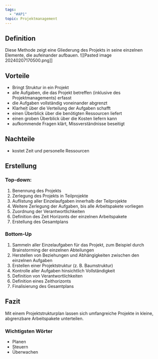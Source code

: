 ```yaml
---
tags:
  - "#AP1"
topic: Projektmanagement
---
```


## Definition
Diese Methode zeigt eine Gliederung des Projekts in seine einzelnen Elemente, die aufeinander aufbauen.
![[Pasted image 20240207170500.png]]
## Vorteile
+ Bringt Struktur in ein Projekt
+ alle Aufgaben, die das Projekt betreffen (inklusive des Projektmanagements) erfasst
+ die Aufgaben vollständig voneinander abgrenzt
+ Klarheit über die Verteilung der Aufgaben schafft
+ einen Überblick über die benötigten Ressourcen liefert
+ einen groben Überblick über die Kosten liefern kann
+ aufkommende Fragen klärt, Missverständnisse beseitigt

## Nachteile
+ kostet Zeit und personelle Ressourcen 

## Erstellung 
### Top-down:
1. Benennung des Projekts
2. Zerlegung des Projekts in Teilprojekte
3. Auflistung aller Einzelaufgaben innerhalb der Teilprojekte
4. Weitere Zerlegung der Aufgaben, bis alle Arbeitspakete vorliegen
5. Zuordnung der Verantwortlichkeiten
6. Definition des Zeit Horizonts der einzelnen Arbeitspakete
7. Erstellung des Gesamtplans

### Bottom-Up
1. Sammeln aller Einzelaufgaben für das Projekt, zum Beispiel durch Brainstorming der einzelnen Abteilungen
2. Herstellen von Beziehungen und Abhängigkeiten zwischen den einzelnen Aufgaben
3. Erstellen einer Projektstruktur (z. B. Baumstruktur)
4. Kontrolle aller Aufgaben hinsichtlich Vollständigkeit
5. Definition von Verantwortlichkeiten
6. Definition eines Zeithorizonts
7. Finalisierung des Gesamtplans

## Fazit
Mit einem Projektstrukturplan lassen sich umfangreiche Projekte in kleine, abgrenzbare Arbeitspakete unterteilen.

### Wichtigsten Wörter
+ Planen 
+ Steuern
+ Überwachen




